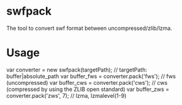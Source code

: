 # swfpack
The tool to convert swf format between uncompressed/zlib/lzma.

# Usage
var converter = new swfpack(targetPath); // targetPath: buffer|absolute_path
var buffer_fws = converter.pack('fws'); // fws (uncompressed)
var buffer_cws = converter.pack('cws'); // cws (compressed by using the ZLIB open standard)
var buffer_zws = converter.pack('zws', 7); // lzma, lzmalevel(1-9)

